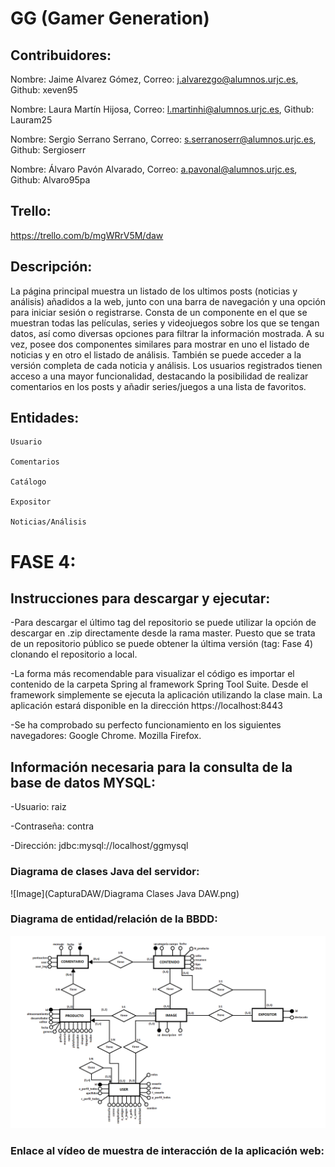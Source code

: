 # GG (Gamer Generation)

## Contribuidores: 

  Nombre: Jaime Alvarez Gómez, Correo: j.alvarezgo@alumnos.urjc.es, Github: xeven95
  
  Nombre: Laura Martín Hijosa,  Correo: l.martinhi@alumnos.urjc.es, Github: Lauram25
  
  Nombre: Sergio Serrano Serrano,  Correo: s.serranoserr@alumnos.urjc.es, Github: Sergioserr
  
  Nombre: Álvaro Pavón Alvarado,  Correo: a.pavonal@alumnos.urjc.es, Github: Alvaro95pa

## Trello:

  https://trello.com/b/mgWRrV5M/daw
  
  
## Descripción:

La página principal muestra un listado de los ultimos posts (noticias y análisis) añadidos a la web, junto con una barra de navegación y una opción para iniciar sesión o registrarse. Consta de un componente en el que se muestran todas las películas, series y videojuegos sobre los que se tengan datos, así como diversas opciones para filtrar la información mostrada. A su vez, posee dos componentes similares para mostrar en uno el listado de noticias y en otro el listado de análisis. También se puede acceder a la versión completa de cada noticia y análisis. Los usuarios registrados tienen acceso a una mayor funcionalidad, destacando la posibilidad de realizar comentarios en los posts y añadir series/juegos a una lista de favoritos.

## Entidades:

	Usuario
	
	Comentarios

	Catálogo
	
	Expositor

	Noticias/Análisis
    
# FASE 4:
	
## Instrucciones para descargar y ejecutar:
 
 -Para descargar el último tag del repositorio se puede utilizar la opción de descargar en .zip directamente desde la rama master.
  Puesto que se trata de un repositorio público se puede obtener la última versión (tag: Fase 4) clonando el repositorio a local.
  
 -La forma más recomendable para visualizar el código es importar el contenido de la carpeta Spring al framework Spring Tool Suite.
  Desde el framework simplemente se ejecuta la aplicación utilizando la clase main. La aplicación estará disponible en la dirección 
  https://localhost:8443
  
 -Se ha comprobado su perfecto funcionamiento en los siguientes navegadores:
  	Google Chrome.
  	Mozilla Firefox.
    
## Información necesaria para la consulta de la base de datos MYSQL:
 
 -Usuario: raiz
 
 -Contraseña: contra
 
 -Dirección: jdbc:mysql://localhost/ggmysql

  
### Diagrama de clases Java del servidor:
 
![Image](CapturaDAW/Diagrama Clases Java DAW.png)

### Diagrama de entidad/relación de la BBDD:

![Image](CapturaDAW/Diagrama_ER.png)

### Enlace al vídeo de muestra de interacción de la aplicación web:
 
 
